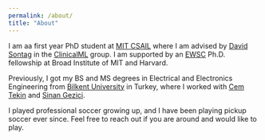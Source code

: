 ```yaml
---
permalink: /about/
title: "About"
---
```


I am aa first year PhD student at [MIT CSAIL](https://www.csail.mit.edu) where I am advised by [David Sontag](https://people.csail.mit.edu/dsontag/) in the [ClinicalML](http://clinicalml.org) group. I am supported by an [EWSC](https://www.broadinstitute.org/ewsc) Ph.D. fellowship at Broad Institute of MIT and Harvard. 

Previously, I got my BS and MS degrees in Electrical and Electronics Engineering from [Bilkent University](https://w3.bilkent.edu.tr/bilkent/) in Turkey, where I worked with [Cem Tekin](http://kilyos.ee.bilkent.edu.tr/~cemtekin/#) and [Sinan Gezici](http://www.ee.bilkent.edu.tr/~gezici/).

I played professional soccer growing up, and I have been playing pickup soccer ever since. Feel free to reach out if you are around and would like to play.
